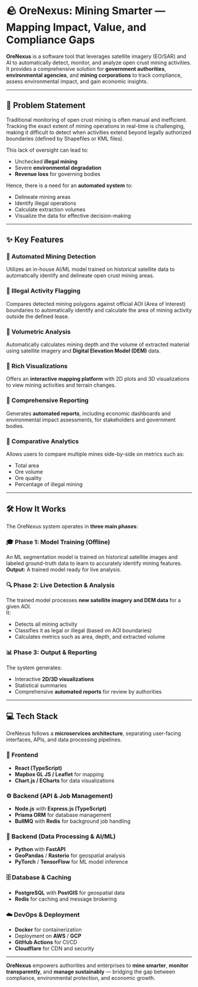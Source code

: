 # 🪨 OreNexus: Mining Smarter — Mapping Impact, Value, and Compliance Gaps

**OreNexus** is a software tool that leverages satellite imagery (EO/SAR) and AI to automatically detect, monitor, and analyze open crust mining activities.  
It provides a comprehensive solution for **government authorities**, **environmental agencies**, and **mining corporations** to track compliance, assess environmental impact, and gain economic insights.

---

## 📝 Problem Statement

Traditional monitoring of open crust mining is often manual and inefficient.  
Tracking the exact extent of mining operations in real-time is challenging, making it difficult to detect when activities extend beyond legally authorized boundaries (defined by Shapefiles or KML files).  

This lack of oversight can lead to:
- Unchecked **illegal mining**
- Severe **environmental degradation**
- **Revenue loss** for governing bodies

Hence, there is a need for an **automated system** to:
- Delineate mining areas  
- Identify illegal operations  
- Calculate extraction volumes  
- Visualize the data for effective decision-making  

---

## ✨ Key Features

### 🔹 Automated Mining Detection  
Utilizes an in-house AI/ML model trained on historical satellite data to automatically identify and delineate open crust mining areas.

### 🔹 Illegal Activity Flagging  
Compares detected mining polygons against official AOI (Area of Interest) boundaries to automatically identify and calculate the area of mining activity outside the defined lease.

### 🔹 Volumetric Analysis  
Automatically calculates mining depth and the volume of extracted material using satellite imagery and **Digital Elevation Model (DEM)** data.

### 🔹 Rich Visualizations  
Offers an **interactive mapping platform** with 2D plots and 3D visualizations to view mining activities and terrain changes.

### 🔹 Comprehensive Reporting  
Generates **automated reports**, including economic dashboards and environmental impact assessments, for stakeholders and government bodies.

### 🔹 Comparative Analytics  
Allows users to compare multiple mines side-by-side on metrics such as:
- Total area  
- Ore volume  
- Ore quality  
- Percentage of illegal mining  

---

## 🛠️ How It Works

The OreNexus system operates in **three main phases**:

### 🎓 Phase 1: Model Training (Offline)
An ML segmentation model is trained on historical satellite images and labeled ground-truth data to learn to accurately identify mining features.  
**Output:** A trained model ready for live analysis.

### 🔍 Phase 2: Live Detection & Analysis
The trained model processes **new satellite imagery and DEM data** for a given AOI.  
It:
- Detects all mining activity  
- Classifies it as legal or illegal (based on AOI boundaries)  
- Calculates metrics such as area, depth, and extracted volume  

### 📊 Phase 3: Output & Reporting
The system generates:
- Interactive **2D/3D visualizations**  
- Statistical summaries  
- Comprehensive **automated reports** for review by authorities  

---

## 💻 Tech Stack

OreNexus follows a **microservices architecture**, separating user-facing interfaces, APIs, and data processing pipelines.

### 🧩 Frontend
- **React (TypeScript)**  
- **Mapbox GL JS / Leaflet** for mapping  
- **Chart.js / ECharts** for data visualizations  

### ⚙️ Backend (API & Job Management)
- **Node.js** with **Express.js (TypeScript)**  
- **Prisma ORM** for database management  
- **BullMQ** with **Redis** for background job handling  

### 🧠 Backend (Data Processing & AI/ML)
- **Python** with **FastAPI**  
- **GeoPandas** / **Rasterio** for geospatial analysis  
- **PyTorch** / **TensorFlow** for ML model inference  

### 🗄️ Database & Caching
- **PostgreSQL** with **PostGIS** for geospatial data  
- **Redis** for caching and message brokering  

### ☁️ DevOps & Deployment
- **Docker** for containerization  
- Deployment on **AWS** / **GCP**  
- **GitHub Actions** for CI/CD  
- **Cloudflare** for CDN and security  

---

**OreNexus** empowers authorities and enterprises to **mine smarter**, **monitor transparently**, and **manage sustainably** — bridging the gap between compliance, environmental protection, and economic growth.
